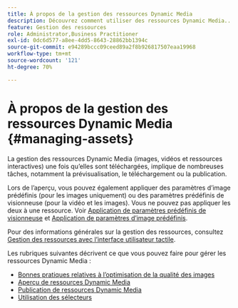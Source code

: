 ```yaml
---
title: À propos de la gestion des ressources Dynamic Media
description: Découvrez comment utiliser des ressources Dynamic Media..
feature: Gestion des ressources
role: Administrator,Business Practitioner
exl-id: 0dc6d577-a8ee-4dd5-8643-28862bb1394c
source-git-commit: e94289bccc09ceed89a2f8b926817507eaa19968
workflow-type: tm+mt
source-wordcount: '121'
ht-degree: 70%

---
```


# À propos de la gestion des ressources Dynamic Media {#managing-assets}

La gestion des ressources Dynamic Media (images, vidéos et ressources interactives) une fois qu’elles sont téléchargées, implique de nombreuses tâches, notamment la prévisualisation, le téléchargement ou la publication.

Lors de l’aperçu, vous pouvez également appliquer des paramètres d’image prédéfinis (pour les images uniquement) ou des paramètres prédéfinis de visionneuse (pour la vidéo et les images). Vous ne pouvez pas appliquer les deux à une ressource. Voir [Application de paramètres prédéfinis de visionneuse](viewer-presets.md) et [Application de paramètres d’image prédéfinis](image-presets.md).

Pour des informations générales sur la gestion des ressources, consultez [Gestion des ressources avec l’interface utilisateur tactile](/help/assets/manage-digital-assets.md).

Les rubriques suivantes décrivent ce que vous pouvez faire pour gérer les ressources Dynamic Media :

* [Bonnes pratiques relatives à l’optimisation de la qualité des images](best-practices-for-optimizing-the-quality-of-your-images.md)
* [Aperçu de ressources Dynamic Media](previewing-assets.md)
* [Publication de ressources Dynamic Media](publishing-dynamicmedia-assets.md)
* [Utilisation des sélecteurs](working-with-selectors.md)
